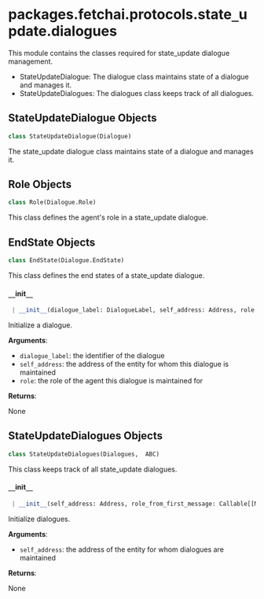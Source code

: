 <a name="packages.fetchai.protocols.state_update.dialogues"></a>
# packages.fetchai.protocols.state`_`update.dialogues

This module contains the classes required for state_update dialogue management.

- StateUpdateDialogue: The dialogue class maintains state of a dialogue and manages it.
- StateUpdateDialogues: The dialogues class keeps track of all dialogues.

<a name="packages.fetchai.protocols.state_update.dialogues.StateUpdateDialogue"></a>
## StateUpdateDialogue Objects

```python
class StateUpdateDialogue(Dialogue)
```

The state_update dialogue class maintains state of a dialogue and manages it.

<a name="packages.fetchai.protocols.state_update.dialogues.StateUpdateDialogue.Role"></a>
## Role Objects

```python
class Role(Dialogue.Role)
```

This class defines the agent's role in a state_update dialogue.

<a name="packages.fetchai.protocols.state_update.dialogues.StateUpdateDialogue.EndState"></a>
## EndState Objects

```python
class EndState(Dialogue.EndState)
```

This class defines the end states of a state_update dialogue.

<a name="packages.fetchai.protocols.state_update.dialogues.StateUpdateDialogue.__init__"></a>
#### `__`init`__`

```python
 | __init__(dialogue_label: DialogueLabel, self_address: Address, role: Dialogue.Role, message_class: Type[StateUpdateMessage] = StateUpdateMessage) -> None
```

Initialize a dialogue.

**Arguments**:

- `dialogue_label`: the identifier of the dialogue
- `self_address`: the address of the entity for whom this dialogue is maintained
- `role`: the role of the agent this dialogue is maintained for

**Returns**:

None

<a name="packages.fetchai.protocols.state_update.dialogues.StateUpdateDialogues"></a>
## StateUpdateDialogues Objects

```python
class StateUpdateDialogues(Dialogues,  ABC)
```

This class keeps track of all state_update dialogues.

<a name="packages.fetchai.protocols.state_update.dialogues.StateUpdateDialogues.__init__"></a>
#### `__`init`__`

```python
 | __init__(self_address: Address, role_from_first_message: Callable[[Message, Address], Dialogue.Role], dialogue_class: Type[StateUpdateDialogue] = StateUpdateDialogue) -> None
```

Initialize dialogues.

**Arguments**:

- `self_address`: the address of the entity for whom dialogues are maintained

**Returns**:

None


